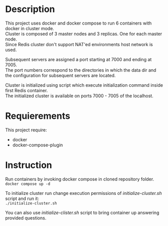 # Description
This project uses docker and docker compose to run 6 containers with docker in cluster mode.  
Cluster is composed of 3 master nodes and 3 replicas. One for each master node.  
Since Redis cluster don't support NAT'ed environments host network is used.  
  
Subsequent servers are assigned a port starting at 7000 and ending at 7005.  
The port numbers correspond to the directories in which the data dir and the configuration for subsequent servers are located.  

Cluster is initialized using script which execute initialization command inside first Redis container.  
The initialized cluster is available on ports 7000 - 7005 of the localhost.  
  
# Requierements
This project require:  
- docker
- docker-compose-plugin
  
# Instruction
Run containers by invoking docker compose in cloned repository folder.  
`docker compose up -d`

To initialize cluster run change execution permissions of *initialize-cluster.sh* script and run it:  
`./initialize-cluster.sh`  
  
You can also use *initialize-clister.sh* script to bring container up answering provided questions.